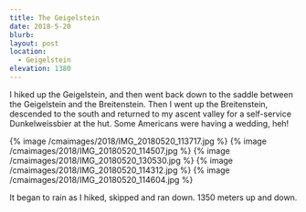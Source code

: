 ```yaml
---
title: The Geigelstein
date: 2018-5-20
blurb:
layout: post
location:
  - Geigelstein
elevation: 1380
---
```


I hiked up the Geigelstein, and then went back down to the saddle between the
Geigelstein and the Breitenstein. Then I went up the Breitenstein, descended to the
south and returned to my ascent valley for a self-service Dunkelweissbier at the
hut. Some Americans were having a wedding, heh!

{% image /cmaimages/2018/IMG_20180520_113717.jpg	%}
{% image /cmaimages/2018/IMG_20180520_114507.jpg	%}
{% image /cmaimages/2018/IMG_20180520_130530.jpg %}
{% image /cmaimages/2018/IMG_20180520_114312.jpg	%}
{% image /cmaimages/2018/IMG_20180520_114604.jpg %}

It began to rain as I hiked, skipped and ran down. 1350 meters up and down.

